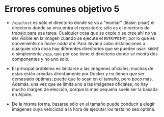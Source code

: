 # Errores comunes objetivo 5

* `/app/test` es sólo el directorio donde se va a "montar" (léase: pisar) el
  directorio donde se encuentra el repositorio; sólo es el directorio de trabajo
  para esa tarea. Cualquier cosa que se copie o se cree ahí no va ser visible en
  la imagen cuando se ejecute el `ENTRYPOINT`; por lo que es conveniente *no
  hacer nada* ahí. Para llevar a cabo instalaciones o cualquier otra cosa hay
  diferentes directorios que se pueden usar: `$HOME` o simplemente `/app`, que
  por eso tiene el directorio donde se monta dos componentes y no uno solo.

* El principal problema es limitarse a las imágenes oficiales; muchas de estas
  están creadas directamente por Docker y no tienen que ser demasiado óptimas;
  puede que lo sean en el tamaño, pero poco más. Además, una vez que se limita
  uno a las imágenes oficiales, no hay mucho margen de elección, porque la más
  pequeña suele ser la basada en Alpine.

* De la misma forma, basarse sólo en el tamaño puede conducir a elegir imágenes
  cuya velocidad a la hora de ejecutar los tests no sea óptima.
